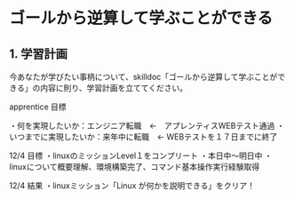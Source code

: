 # ゴールから逆算して学ぶことができる

## 1. 学習計画

今あなたが学びたい事柄について、skilldoc「ゴールから逆算して学ぶことができる」の内容に則り、学習計画を立ててください。

apprentice 目標

・何を実現したいか：エンジニア転職　←　アプレンティスWEBテスト通過
・いつまでに実現したいか：来年中に転職　← WEBテストを１７日までに終了


12/4
目標
・linuxのミッションLevel１をコンプリート
・本日中〜明日中
・linuxについて概要理解、環境構築完了、コマンド基本操作実行経験取得

12/4
結果
・linuxミッション「Linux が何かを説明できる」をクリア！

